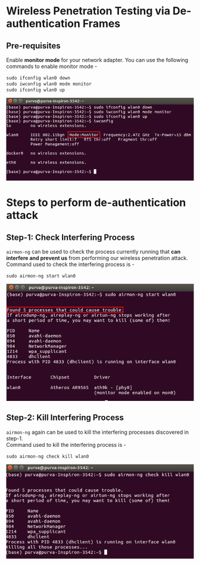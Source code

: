 # Wireless Penetration Testing via De-authentication Frames

## Pre-requisites
Enable **monitor mode** for your network adapter. You can use the following commands to enable monitor mode - 
```
sudo ifconfig wlan0 down
sudo iwconfig wlan0 mode monitor
sudo ifconfig wlan0 up
```
<img src="./images/step-1-enable-monitor-mode.png"></img>

# Steps to perform de-authentication attack

## Step-1: Check Interfering Process 
`airmon-ng` can be used to check the process currently running that **can interfere and prevent us** from performing our wireless penetration attack.<br>
Command used to check the interfering process is -<br>
```
sudo airmon-ng start wlan0
```
<img src="./images/step-2-check-interfering-process.png"></img>

## Step-2: Kill Interfering Process 
`airmon-ng` again can be used to kill the interfering processes discovered in step-1.<br>
Command used to kill the interfering process is -<br>
```
sudo airmon-ng check kill wlan0
```
<img src="./images/step-3-kill-interferring-process.png"></img>
